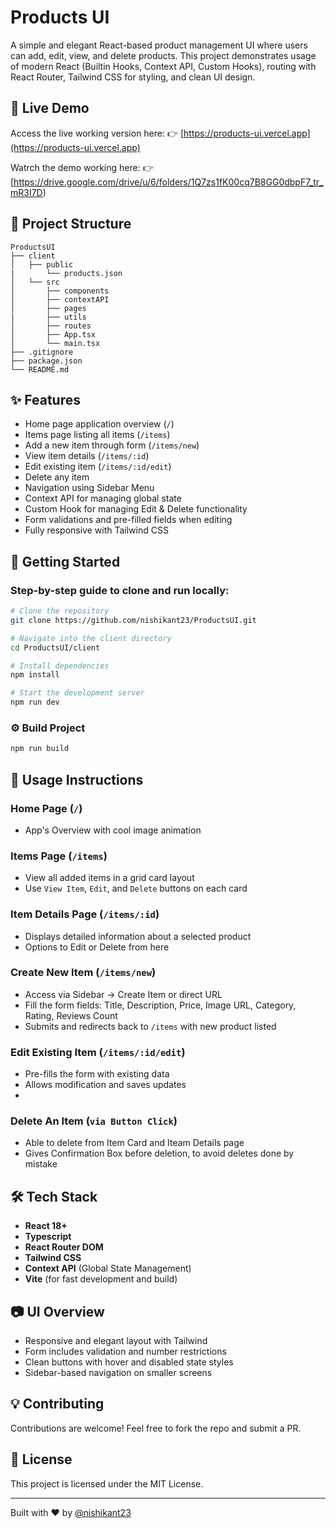 # Products UI

A simple and elegant React-based product management UI where users can add, edit, view, and delete products. This project demonstrates usage of modern React (Builtin Hooks, Context API, Custom Hooks), routing with React Router, Tailwind CSS for styling, and clean UI design.

## 🔗 Live Demo

Access the live working version here:
👉 [https://products-ui.vercel.app](https://products-ui.vercel.app)

Watrch the demo working here:
👉 [https://drive.google.com/drive/u/6/folders/1Q7zs1fK00cq7B8GG0dbpF7_tr_mR3I7D)

## 📁 Project Structure

```
ProductsUI
├── client
│   ├── public
|       └── products.json
│   └── src
│       ├── components
│       ├── contextAPI
│       ├── pages
|       ├── utils
│       ├── routes
│       ├── App.tsx
│       └── main.tsx
├── .gitignore
├── package.json
└── README.md
```

## ✨ Features

* Home page application overview (`/`)
* Items page listing all items (`/items`)
* Add a new item through form (`/items/new`)
* View item details (`/items/:id`)
* Edit existing item (`/items/:id/edit`)
* Delete any item
* Navigation using Sidebar Menu
* Context API for managing global state
* Custom Hook for managing Edit & Delete functionality
* Form validations and pre-filled fields when editing
* Fully responsive with Tailwind CSS

## 🚀 Getting Started

### Step-by-step guide to clone and run locally:

```bash
# Clone the repository
git clone https://github.com/nishikant23/ProductsUI.git

# Navigate into the client directory
cd ProductsUI/client

# Install dependencies
npm install

# Start the development server
npm run dev
```

### ⚙️ Build Project

```bash
npm run build
```

## 📌 Usage Instructions

### Home Page (`/`)

* App's Overview with cool image animation

### Items Page (`/items`)

* View all added items in a grid card layout
* Use `View Item`, `Edit`, and `Delete` buttons on each card

### Item Details Page (`/items/:id`)

* Displays detailed information about a selected product
* Options to Edit or Delete from here

### Create New Item (`/items/new`)

* Access via Sidebar → Create Item or direct URL
* Fill the form fields: Title, Description, Price, Image URL, Category, Rating, Reviews Count
* Submits and redirects back to `/items` with new product listed

### Edit Existing Item (`/items/:id/edit`)

* Pre-fills the form with existing data
* Allows modification and saves updates
* 
### Delete An Item (`via Button Click`)

* Able to delete from Item Card and Iteam Details page
* Gives Confirmation Box before deletion, to avoid deletes done by mistake

## 🛠 Tech Stack

* **React 18+**
* **Typescript**
* **React Router DOM**
* **Tailwind CSS**
* **Context API** (Global State Management)
* **Vite** (for fast development and build)

## 📷 UI Overview

* Responsive and elegant layout with Tailwind
* Form includes validation and number restrictions
* Clean buttons with hover and disabled state styles
* Sidebar-based navigation on smaller screens

## 💡 Contributing

Contributions are welcome! Feel free to fork the repo and submit a PR.

## 📃 License

This project is licensed under the MIT License.

---

Built with ❤️ by [@nishikant23](https://github.com/nishikant23)
